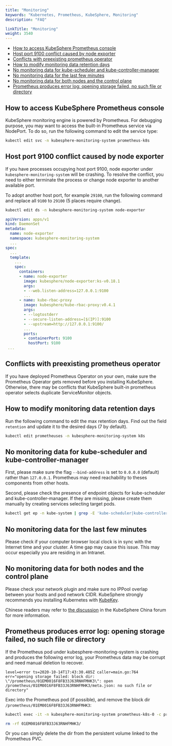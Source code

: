 ```yaml
---
title: "Monitoring"
keywords: "Kubernetes, Prometheus, KubeSphere, Monitoring"
description: "FAQ"

linkTitle: "Monitoring"
weight: 3540
---
```


- [How to access KubeSphere Prometheus console](#how-to-access-kubesphere-prometheus-console)
- [Host port 9100 conflict caused by node exporter](#host-port-9100-conflict-caused-by-node-exporter)
- [Conflicts with preexisting prometheus operator](#conflicts-with-preexisting-prometheus-operator)
- [How to modify monitoring data retention days](#how-to-modify-monitoring-data-retention-days)
- [No monitoring data for kube-scheduler and kube-controller-manager](#no-monitoring-data-for-kube-scheduler-and-kube-controller-manager)
- [No monitoring data for the last few minutes](#no-monitoring-data-for-the-last-few-minutes)
- [No monitoring data for both nodes and the control plane](#no-monitoring-data-for-both-nodes-and-the-control-plane)
- [Prometheus produces error log: opening storage failed, no such file or directory](#prometheus-produces-error-log-opening-storage-failed-no-such-file-or-directory)

## How to access KubeSphere Prometheus console

KubeSphere monitoring engine is powered by Prometheus. For debugging purpose, you may want to access the built-in Prometheus service via NodePort. To do so, run the following command to edit the service type:

```bash
kubectl edit svc -n kubesphere-monitoring-system prometheus-k8s
```

## Host port 9100 conflict caused by node exporter

If you have processes occupying host port 9100, node exporter under `kubesphere-monitoring-system` will be crashing. To resolve the conflict, you need to either terminate the process or change node exporter to another available port.

 To adopt another host port, for example `29100`, run the following command and replace all `9100` to `29100` (5 places require change).

 ```bash
 kubectl edit ds -n kubesphere-monitoring-system node-exporter
 ```

 ```yaml
 apiVersion: apps/v1
 kind: DaemonSet
 metadata:
   name: node-exporter
   namespace: kubesphere-monitoring-system
   ...
 spec:
   ...
   template:
     ...
     spec:
       containers:
       - name: node-exporter
         image: kubesphere/node-exporter:ks-v0.18.1
         args:
         - --web.listen-address=127.0.0.1:9100
         ...
       - name: kube-rbac-proxy
         image: kubesphere/kube-rbac-proxy:v0.4.1
         args:
         - --logtostderr
         - --secure-listen-address=[$(IP)]:9100
         - --upstream=http://127.0.0.1:9100/
         ...
         ports:
         - containerPort: 9100
           hostPort: 9100
  ...
```

## Conflicts with preexisting prometheus operator

If you have deployed Prometheus Operator on your own, make sure the Prometheus Operator gets removed before you installing KubeSphere. Otherwise, there may be conflicts that KubeSphere built-in prometheus operator selects duplicate ServiceMonitor objects.

## How to modify monitoring data retention days

Run the following command to edit the max retention days. Find out the field `retention` and update it to the desired days (7 by default).

```bash
kubectl edit prometheuses -n kubesphere-monitoring-system k8s
```

## No monitoring data for kube-scheduler and kube-controller-manager

First, please make sure the flag `--bind-address` is set to `0.0.0.0` (default) rather than `127.0.0.1`. Prometheus may need reachability to theses components from other hosts.

Second, please check the presence of endpoint objects for kube-scheduler and kube-controller-manager. If they are missing, please create them manually by creating services selecting target pods.

```bash
kubectl get ep -n kube-system | grep -E 'kube-scheduler|kube-controller-manager'
```

## No monitoring data for the last few minutes

Please check if your computer browser local clock is in sync with the Internet time and your cluster. A time gap may cause this issue. This may occur especially you are residing in an Intranet.

## No monitoring data for both nodes and the control plane

Please check your network plugin and make sure no IPPool overlap between your hosts and pod network CIDR. KubeSphere strongly recommends you installing Kubernetes with [KubeKey](https://github.com/kubesphere/kubekey).

Chinese readers may refer to [the discussion](https://kubesphere.com.cn/forum/d/2027/16) in the KubeSphere China forum for more information.

## Prometheus produces error log: opening storage failed, no such file or directory

If the Prometheus pod under kubesphere-monitoring-system is crashing and produces the following error log, your Prometheus data may be corrupt and need manual deletion to recover.

```shell
level=error ts=2020-10-14T17:43:30.485Z caller=main.go:764 err="opening storage failed: block dir: \"/prometheus/01EM0016F8FB33J63RNHFMHK3\": open /prometheus/01EM0016F8FB33J63RNHFMHK3/meta.json: no such file or directory"
```

Exec into the Prometheus pod (if possible), and remove the block dir `/prometheus/01EM0016F8FB33J63RNHFMHK3`:

```bash
kubectl exec -it -n kubesphere-monitoring-system prometheus-k8s-0 -c prometheus sh

rm -rf 01EM0016F8FB33J63RNHFMHK3/
```

Or you can simply delete the dir from the persistent volume linked to the Prometheus PVC.